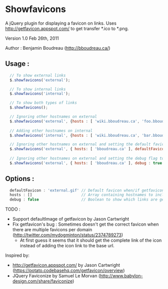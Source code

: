 # Showfavicons
A jQuery plugin for displaying a favicon on links. Uses http://getfavicon.appspot.com/ to get transfer *.ico to *.png.

Version 1.0
Feb 26th, 2011

Author : Benjamin Boudreau (http://bboudreau.ca/)

## Usage :
```javascript
  // To show external links
  $.showfavicons('external'); 

  // To show internal links
  $.showfavicons('internal'); 

  // To show both types of links
  $.showfavicons();           

  // Ignoring other hostnames on external
  $.showfavicons('external', {hosts : [ 'wiki.bboudreau.ca', 'foo.bboudreau.ca' ] })
  
  // Adding other hostnames on internal
  $.showfavicons('internal', {hosts : [ 'wiki.bboudreau.ca', 'bar.bboudreau.ca' ] })

  // Ignoring other hostnames on external and setting the default favicon
  $.showfavicons('external', { hosts: [ 'bboudreau.ca' ], defaultFavicon : 'images/external.gif' });
  
  // Ignoring other hostnames on external and setting the debug flag to see which links are getting a favicon
  $.showfavicons('external', { hosts: [ 'bboudreau.ca' ], debug : true });
```

## Options :
```javascript
  defaultFavicon : 'external.gif' // Default favicon when/if getfavicon app is offline.
  hosts : []                      // Array containing hostnames to include on internal or to exclude on external.
  debug : false                   // Boolean to show which links are getting faviconized.
``` 

TODO :
 * Support defaultImage of getfavicon by Jason Cartwright
 * Fix getfavicon's bug : Sometimes doesn't get the correct favicon when there are multiple favicons per domain (http://twitter.com/mydogminton/status/2374789273)
   * At first guess it seems that it should get the complete link of the icon instead of adding the icon link to the base url.

Inspired by:
 * http://getfavicon.appspot.com/ by Jason Cartwright (https://potato.codebasehq.com/getfavicon/overview)
 * JQuery Faviconize by Samuel Le Morvan (http://www.babylon-design.com/share/faviconize)
